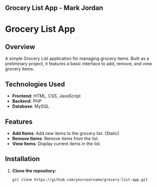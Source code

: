 <h2>Grocery List App - Mark Jordan</h2>

# Grocery List App

## Overview

A simple Grocery List application for managing grocery items. Built as a preliminary project, it features a basic interface to add, remove, and view grocery items.

## Technologies Used

- **Frontend**: HTML, CSS, JavaScript
- **Backend**: PHP
- **Database**: MySQL

## Features

- **Add Items**: Add new items to the grocery list. (Static)
- **Remove Items**: Remove items from the list.
- **View Items**: Display current items in the list.

## Installation

1. **Clone the repository:**
   ```bash
   git clone https://github.com/yourusername/grocery-list-app.git

